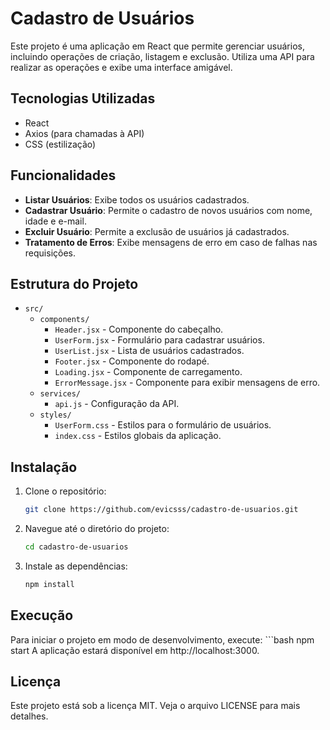 # Cadastro de Usuários

Este projeto é uma aplicação em React que permite gerenciar usuários, incluindo operações de criação, listagem e exclusão. Utiliza uma API para realizar as operações e exibe uma interface amigável.

## Tecnologias Utilizadas

- React
- Axios (para chamadas à API) 
- CSS (estilização)

## Funcionalidades

- **Listar Usuários**: Exibe todos os usuários cadastrados.
- **Cadastrar Usuário**: Permite o cadastro de novos usuários com nome, idade e e-mail.
- **Excluir Usuário**: Permite a exclusão de usuários já cadastrados.
- **Tratamento de Erros**: Exibe mensagens de erro em caso de falhas nas requisições.

## Estrutura do Projeto

- `src/`
  - `components/`
    - `Header.jsx` - Componente do cabeçalho.
    - `UserForm.jsx` - Formulário para cadastrar usuários.
    - `UserList.jsx` - Lista de usuários cadastrados.
    - `Footer.jsx` - Componente do rodapé.
    - `Loading.jsx` - Componente de carregamento.
    - `ErrorMessage.jsx` - Componente para exibir mensagens de erro.
  - `services/`
    - `api.js` - Configuração da API.
  - `styles/`
    - `UserForm.css` - Estilos para o formulário de usuários.
    - `index.css` - Estilos globais da aplicação.

## Instalação

1. Clone o repositório:
   ```bash
   git clone https://github.com/evicsss/cadastro-de-usuarios.git

2. Navegue até o diretório do projeto:
    ```bash  
    cd cadastro-de-usuarios

3. Instale as dependências:
    ```bash
    npm install

## Execução

Para iniciar o projeto em modo de desenvolvimento, execute:
    ```bash
    npm start
 A aplicação estará disponível em http://localhost:3000.

 ## Licença

 Este projeto está sob a licença MIT. Veja o arquivo LICENSE para mais detalhes.
